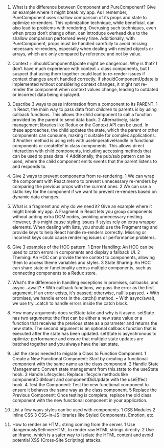 1. What is the difference between Component and PureComponent? Give an example where it might break my app.
As I remember, PureComponent uses shallow comparison of its props and state to optimize re-renders.
This optimization technique, while beneficial, can also lead to problems with rendering.
Overusing such techniques, even when props don’t change often, can introduce overhead due to the shallow comparison performed every time.
Additionally, with PureComponent, props must be handled carefully to avoid missing necessary re-renders, especially when dealing with nested objects or arrays, 
which are only compared by reference and not by value.

2. Context + ShouldComponentUpdate might be dangerous. Why is that?
I don’t have much experience with context + class components, but I suspect that using them together could lead to re-render issues if context changes aren’t handled correctly.
If shouldComponentUpdate is implemented without considering context changes, it might not re-render the component when context values change, leading to outdated or incorrect data being displayed.

3. Describe 3 ways to pass information from a component to its PARENT.
	1	In React, the main way to pass data from children to parents is by using callback functions. This allows the child component to call a function provided by the parent to send data back.
	2	Alternatively, state management libraries like Redux or the Context API can be used. In these approaches,
        the child updates the state, which the parent or other components can consume, making it suitable for complex applications.
	3	Another method is using refs with useImperativeHandle in functional components or createRef in class components.
        This allows direct interaction with child components, including accessing methods that can be used to pass data.
	4	Additionally, the pub/sub pattern can be used, where the child component emits events that the parent listens to and responds to.

4. Give 2 ways to prevent components from re-rendering.
	1	We can wrap the component with React.memo to prevent unnecessary re-renders by comparing the previous props with the current ones.
	2	We can use a static key for the component if we want to prevent re-renders based on dynamic data changes.

5. What is a fragment and why do we need it? Give an example where it might break my app.
A Fragment in React lets you group components without adding extra DOM nodes, avoiding unnecessary nesting.
However, this might cause styling issues if styles rely on extra wrapper elements. 
When dealing with lists, you should use the Fragment tag and provide keys to help React handle re-renders correctly. 
Missing or incorrect keys could cause rendering issues or performance problems.

6. Give 3 examples of the HOC pattern.
	1	Error Handling: An HOC can be used to catch errors in components and display a fallback UI.
	2	Theming: An HOC can provide theme context to components, allowing them to access theme variables and styles.
	3	State Sharing: An HOC can share state or functionality across multiple components, such as connecting components to a Redux store.

7. What's the difference in handling exceptions in promises, callbacks, and async...await?
	•	With callback functions, we pass the error as the first argument. If an error exists, it's passed; otherwise, null is passed.
	•	With promises, we handle errors in the .catch() method.
	•	With async/await, we use try...catch to handle errors inside the catch block.

8. How many arguments does setState take and why is it async.
setState has two arguments: the first can be either a new state value or a function that receives the previous state as a parameter and returns the new state.
The second argument is an optional callback function that is executed after the state has been updated. 
setState is asynchronous to optimize performance and ensure that multiple state updates are batched together and you always have the last state.

9. List the steps needed to migrate a Class to Function Component.
	1	Create a New Functional Component: Start by creating a functional component with the same name as the class component.
	2	Handle State Management: Convert state management from this.state to the useState hook.
	3	Handle Lifecycles: Replace lifecycle methods like componentDidMount and componentDidUpdate with the useEffect hook.
	4	Test the Component: Test the new functional component to ensure it behaves the same way as the class component.
	5	Replace the Previous Component: Once testing is complete, replace the old class component with the new functional component in your application.

10. List a few ways styles can be used with components.
	1	CSS Modules
	2	Inline CSS
	3	CSS-in-JS libraries like Styled Components, Emotion, etc.

11. How to render an HTML string coming from the server.
	1	Use dangerouslySetInnerHTML to render raw HTML strings directly.
	2	Use an iframe, which is a safer way to isolate the HTML content and avoid potential XSS (Cross-Site Scripting) attacks.
